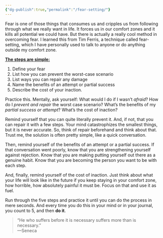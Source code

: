 ```yaml
---
{"dg-publish":true,"permalink":"/fear-setting/"}
---
```



Fear is one of those things that consumes us and cripples us from following through what we really want in life. It forces us in our comfort zones and it kills all potential we could have. But there is actually a really cool method in overcoming fear. I learned this from Tim Ferris, a technique called fear-setting, which I have personally used to talk to anyone or do anything outside my comfort zone.

<b><u>The steps are simple:</b></u>
1. Define your fear 
2. List how you can prevent the worst-case scenario
3. List ways you can repair any damage
4. Name the benefits of an attempt or partial success
5. Describe the cost of your inaction.

Practice this. Mentally, ask yourself: What would I do if I wasn’t *afraid*? How do I *prevent and repair* the worst case scenario? What’s the benefits of my *partial success or attempt*? What’s the cost of inaction?

Remind yourself that you can quite literally prevent it. And, if not, that you can repair it with a few steps. Your mind catastrophizes the smallest things, but it is never accurate. So, think of repair beforehand and think about that. Trust me, the solution is often pretty simple, like a quick conversation.

Then, remind yourself of the benefits of an attempt or a partial success. If that conversation went poorly, know that you are strengthening yourself against rejection. Know that you are making putting yourself out there as a genuine habit. Know that you are becoming the person you want to be with each step. 

And, finally, remind yourself of the cost of inaction. Just think about what your life will look like in the future if you keep staying in your comfort zone, how horrible, how absolutely painful it must be. Focus on that and use it as fuel.

Run through the five steps and practice it until you can do the process in mere seconds. And every time you do this in your mind or in your journal, you count to 5, and then **do it**. 


> “He who suffers before it is necessary suffers more than is necessary.”  
> —Seneca  

 